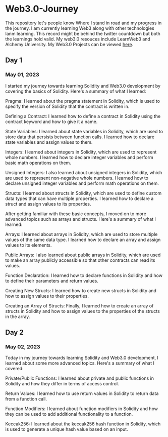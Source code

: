 # Web3.0-Journey
This repository let's people know Where I stand in road and my progress in the journey. I am currently learning Web3 along with other technologies Ianm learning. This record might be behind the twitter countdown but both the learnings hold valid. My web3.0 resouces include LearnWeb3 and Alchemy University. My Web3.0 Projects can be viewed [here](https://github.com/GK3077designer).

## Day 1
### May 01, 2023

I started my journey towards learning Solidity and Web3.0 development by covering the basics of Solidity. Here's a summary of what I learned:

Pragma: I learned about the pragma statement in Solidity, which is used to specify the version of Solidity that the contract is written in.

Defining a Contract: I learned how to define a contract in Solidity using the contract keyword and how to give it a name.

State Variables: I learned about state variables in Solidity, which are used to store data that persists between function calls. I learned how to declare state variables and assign values to them.

Integers: I learned about integers in Solidity, which are used to represent whole numbers. I learned how to declare integer variables and perform basic math operations on them.

Unsigned Integers: I also learned about unsigned integers in Solidity, which are used to represent non-negative whole numbers. I learned how to declare unsigned integer variables and perform math operations on them.

Structs: I learned about structs in Solidity, which are used to define custom data types that can have multiple properties. I learned how to declare a struct and assign values to its properties.

After getting familiar with these basic concepts, I moved on to more advanced topics such as arrays and structs. Here's a summary of what I learned:

Arrays: I learned about arrays in Solidity, which are used to store multiple values of the same data type. I learned how to declare an array and assign values to its elements.

Public Arrays: I also learned about public arrays in Solidity, which are used to make an array publicly accessible so that other contracts can read its values.

Function Declaration: I learned how to declare functions in Solidity and how to define their parameters and return values.

Creating New Structs: I learned how to create new structs in Solidity and how to assign values to their properties.

Creating an Array of Structs: Finally, I learned how to create an array of structs in Solidity and how to assign values to the properties of the structs in the array.

## Day 2
### May 02, 2023

Today in my journey towards learning Solidity and Web3.0 development, I learned about some more advanced topics. Here's a summary of what I covered:

Private/Public Functions: I learned about private and public functions in Solidity and how they differ in terms of access control.

Return Values: I learned how to use return values in Solidity to return data from a function call.

Function Modifiers: I learned about function modifiers in Solidity and how they can be used to add additional functionality to a function.

Keccak256: I learned about the keccak256 hash function in Solidity, which is used to generate a unique hash value based on an input.
